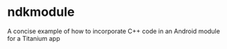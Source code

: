 # ndkmodule
A concise example of how to incorporate C++ code in an Android module for a Titanium app
